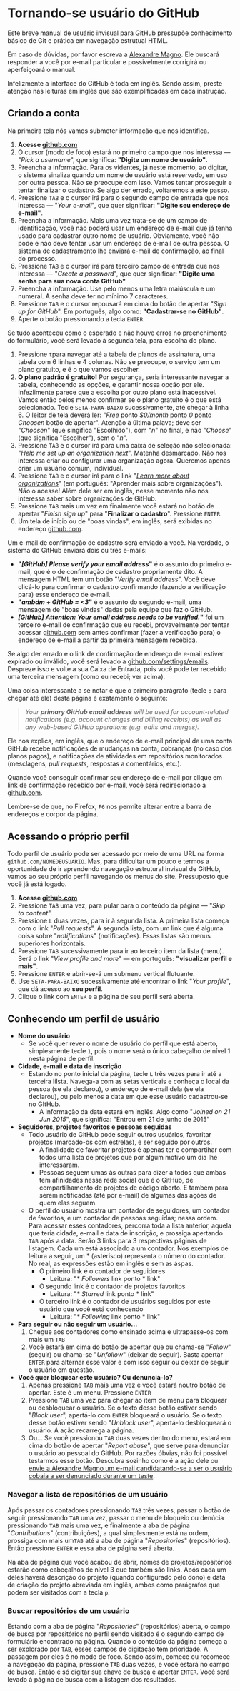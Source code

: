 # Tornando-se usuário do GitHub

Este breve manual de usuário invisual para GitHub pressupõe conhecimento básico de Git e prática em navegação estrutual HTML.

Em caso de dúvidas, por favor escreva a [Alexandre Magno](mailto:alexandre.mbm@gmail.com). Ele buscará responder a você por e-mail particular e possivelmente corrigirá ou aperfeiçoará o manual.

Infelizmente a interface do GitHub é toda em inglês. Sendo assim, preste atenção nas leituras em inglês que são exemplificadas em cada instrução.

## Criando a conta

Na primeira tela nós vamos submeter informação que nos identifica.

1. **Acesse [github.com]**
1. O cursor (modo de foco) estará no primeiro campo que nos interessa — "_Pick a username_", que significa: **"Digite um nome de usuário"**.
1. Preencha a informação. Para os videntes, já neste momento, ao digitar, o sistema sinaliza quando um nome de usuário está reservado, em uso por outra pessoa. Não se preocupe com isso. Vamos tentar prosseguir e tentar finalizar o cadastro. Se algo der errado, voltaremos a este passo.
1. Pressione `TAB` e o cursor irá para o segundo campo de entrada que nos interessa — "_Your e-mail_", que quer significar: **"Digite seu endereço de e-mail"**.
1. Preencha a informação. Mais uma vez trata-se de um campo de identificação, você não poderá usar um endereço de e-mail que já tenha usado para cadastrar outro nome de usuário. Obviamente, você não pode e não deve tentar usar um endereço de e-mail de outra pessoa. O sistema de cadastramento lhe enviará e-mail de confirmação, ao final do processo.
1. Pressione `TAB`  e o cursor irá para terceiro campo de entrada que nos interessa — "_Create a password_", que quer significar: **"Digite uma senha para sua nova conta GitHub"**
1. Preencha a informação. Use pelo menos uma letra maiúscula e um numeral. A senha deve ter no mínimo 7 caracteres.
1. Pressione `TAB` e o cursor repousará em cima do botão de apertar "_Sign up for GitHub_". Em português, algo como: **"Cadastrar-se no GitHub"**.
1. Aperte o botão pressionando a tecla `ENTER`.

Se tudo aconteceu como o esperado e não houve erros no preenchimento do formulário, você será levado à segunda tela, para escolha do plano.

1. Pressione `t`para navegar até a tabela de planos de assinatura, uma tabela com 6 linhas e 4 colunas. Não se preocupe, o serviço tem um plano gratuito, e é o que vamos escolher.
1. **O plano padrão é gratuito!** Por segurança, seria interessante navegar a tabela, conhecendo as opções, e garantir nossa opção por ele. Infezlimente parece que a escolha por outro plano está inacessível. Vamos então pelos menos confirmar se o plano gratuito é o que está selecionado. Tecle `SETA-PARA-BAIXO` sucessivamente, até chegar à linha 6. O leitor de tela deverá ler: "_Free_ ponto _$0/month_ ponto _0_ ponto _Choosen_ botão de apertar". Atenção à última palava; deve ser "_Choosen_" (que singifica "Escolhido"), com "_n_" no final, e não "_Choose_" (que significa "Escolher"), sem o "_n_".
1. Pressione `TAB` e o cursor irá para uma caixa de seleção não selecionada: "_Help me set up an organization next_". Matenha desmarcado. Não nos interessa criar ou configurar uma organização agora. Queremos apenas criar um usuário comum, individual.
1. Pressione `TAB` e o cursor irá para o link "_[Learn more about organizations](https://help.github.com/categories/2/articles)_" (em português: "Aprender mais sobre organizações"). Não o acesse! Além dele ser em inglês, nesse momento não nos interessa saber sobre organizações de GitHub.
1. Pressione `TAB` mais um vez em finalmente você estará no botão de apertar "_Finish sign up_" para "**Finalizar o cadastro**". Pressione `ENTER`.
1. Um tela de início ou de "boas vindas", em inglês, será exibidas no endereço [github.com].

Um e-mail de confirmação de cadastro será enviado a você. Na verdade, o sistema do GitHub enviará dois ou três e-mails:

- **"_[GitHub] Please verify your email address_"** é o assunto do primeiro e-mail, que é o de confirmação de cadastro propriamente dito. A mensagem HTML tem um botão "_Verify email address_". Você deve clicá-lo para confirmar o cadastro confirmando (fazendo a verificação para) esse endereço de e-mail.
- **"_ambdm + GitHub = <3_"** é o assunto do segundo e-mail, uma mensagem de "boas vindas" dadas pela equipe que faz o GitHub.
- **_[GitHub] Attention: Your email address needs to be verified._"** foi um terceiro e-mail de confirmação que eu recebi, provavelmente por tentar acessar  [github.com] sem antes confirmar (fazer a verificação para) o endereço de e-mail a partir da primeira mensagem recebida.

Se algo der errado e o link de confirmação de endereço de e-mail estiver expirado ou inválido, você será levado a [github.com/settings/emails](https://github.com/settings/emails). Despreze isso e volte a sua Caixa de Entrada, pois você pode ter recebido uma terceira mensagem (como eu recebi; ver acima).

Uma coisa interessante a se notar é que o primeiro parágrafo (tecle `p` para chegar até ele) desta página é exatamente o seguinte:

> _Your **primary GitHub email address** will be used for account-related notifications (e.g. account changes and billing receipts) as well as any web-based GitHub operations (e.g. edits and merges)._

Ele nos explica, em inglês, que o endereço de e-mail principal de uma conta GitHub recebe notificações de mudanças na conta, cobranças (no caso dos planos pagos), e notificações de atividades em repositórios monitorados (mesclagens, _pull requests_, respostas a comentários, etc.).

Quando você conseguir confirmar seu endereço de e-mail por clique em link de confirmação recebido por e-mail, você será redirecionado a [github.com].

Lembre-se de que, no Firefox, `F6` nos permite alterar entre a barra de endereços e corpor da página.

<!-- TODO: seção "## Login" -->

## Acessando o próprio perfil

Todo perfil de usuário pode ser acessado por meio de uma URL na forma `github.com/NOMEDEUSUARIO`. Mas, para dificultar um pouco e termos a oportunidade de ir aprendendo navegação estrutural invisual de GitHub, vamos ao seu próprio perfil navegando os menus do site. Pressuposto que você já está logado.

1. **Acesse [github.com]**
1. Pressione `TAB` uma vez, para pular para o conteúdo da página — "_Skip to content_".
1. Pressione `L` duas vezes, para ir à segunda lista. A primeira lista começa com o link "_Pull requests_". A segunda lista, com um link que é alguma coisa sobre "_notifications_" (notificações). Essas listas são menus superiores horizontais.
1. Pressione `TAB` sucessivamente para ir ao terceiro item da lista (menu). Será o link "_View profile and more_" — em português: **"visualizar perfil e mais"**.
1. Pressione `ENTER` e abrir-se-á um submenu vertical flutuante.
1. Use `SETA-PARA-BAIXO` sucessivamente até encontrar o link "_Your profile_", que dá acesso ao **seu perfil**.
1. Clique o link com `ENTER` e a página de seu perfil será aberta.

## Conhecendo um perfil de usuário

- **Nome do usuário**
	- Se você quer rever o nome de usuário do perfil que está aberto, simplesmente tecle `1`, pois o nome será o único cabeçalho de nível 1 nesta página de perfil.
- **Cidade, e-mail e data de inscrição**
	- Estando no ponto inicial da página, tecle `L` três vezes para ir até a terceira lilsta. Navega-a com as setas verticais e conheça o local da pessoa (se ela declarou), o endereço de e-mail dela (se ela declarou), ou pelo menos a data em que esse usuário cadastrou-se no GItHub.
		- A informação da data estará em inglês. Algo como "_Joined on 21 Jun 2015_", que significa: "Entrou em 21 de junho de 2015"
- **Seguidores, projetos favoritos e pessoas seguidas**
	- Todo usuário de GitHub pode seguir outros usuários, favoritar projetos (marcado-os com estrelas), e ser seguido por outros.
		- A finalidade de favoritar projetos é apenas ter e compartihar com todos uma lista de projetos que por algum motivo um dia lhe interessaram.
		- Pessoas seguem umas às outras para dizer a todos que ambas tem afinidades nessa rede social que é o GitHub, de compartilhamento de projetos de código aberto. E também para serem notificadas (até por e-mail) de algumas das ações de quem elas seguem.
    - O perfil do usuário mostra um contador de seguidores, um contador de favoritos, e um contador de pessoas seguidas; nessa ordem. Para acessar esses contadores, percorra toda a lista anterior, aquela que teria cidade, e-mail e data de inscrição, e prossiga apertando `TAB` após a data. Serão 3 links para 3 respectivas páginas de listagem. Cada um está associado a um contador. Nos exemplos de leitura a seguir, um \* (asterisco) representa o número do contador. No real, as expressões estão em inglês e sem as áspas.
        - O primeiro link é o contador de seguidores
            - Leitura: "\* _Followers_ link ponto \* link"
        - O segundo link é o contador de projetos favoritos
            - Leitura: "\* _Starred_ link ponto \* link"
        - O terceiro link é o contador de usuários seguidos por este usuário que você está conhecendo
            - Leitura: "\* _Following_ link ponto \* link"
- **Para seguir ou não seguir um usuário...**
    1. Chegue aos contadores como ensinado acima e ultrapasse-os com mais um `TAB`
    2. Você estará em cima do botão de apertar que ou chama-se "_Follow_" (seguir) ou chama-se "_Unfollow_" (deixar de seguir). Basta apertar `ENTER` para alternar esse valor e com isso seguir ou deixar de seguir o usuário em questão.
- **Você quer bloquear este usuário? Ou denunciá-lo?**
	1. Apenas pressione `TAB` mais uma vez e você estará noutro botão de apertar. Este é um menu. Pressione `ENTER`
	2. Pressione `TAB` uma vez para chegar ao item de menu para bloquear ou desbloquear o usuário. Se o texto desse botão estiver sendo "_Block user_", apertá-lo com `ENTER` bloqueará o usuário. Se o texto desse botão estiver sendo "_Unblock user_", apertá-lo desbloqueará o usuário. A ação recarrega a página.
	3. Ou...
	Se você pressionou `TAB` duas vezes dentro do menu, estará em cima do botão de apertar "_Report abuse_", que serve para denunciar o usuário ao pessoal do GitHub. Por razões óbvias, não foi possível testarmos esse botão. Descubra sozinho como é a ação dele ou [envie a Alexandre Magno um e-mail candidatando-se a ser o usuário cobaia a ser denunciado durante um teste](mailto:alexandre.mbm@gmail.com).

<!-- TODO: melhor estratégia para contadores, a partir de cabeçalho nível 1 -->

<!-- TODO: estrutura a seção com subníveis -->

### Navegar a lista de repositórios de um usuário

Após passar os contadores<!-- TODO: linkar quando passar a existir (acima) --> pressionando `TAB` três vezes, passar o botão de seguir<!-- TODO: linkar quando passar a existir (acima) --> pressionando `TAB` uma vez, passar o menu de bloqueio ou denúcia<!-- TODO: linkar quando passar a existir (acima) --> pressionando `TAB` mais uma vez, e finalmente a aba de página "_Contributions_" (contribuições), a qual simplesmente está na ordem, prossiga com mais um`TAB` até a aba de página "_Repositories_" (repositórios). Então pressione `ENTER` e essa aba de página será aberta.

Na aba de página que você acabou de abrir, nomes de projetos/repositórios estarão como cabeçalhos de nível 3 que também são links. Após cada um deles haverá descrição do projeto (quando configurado pelo dono) e data de criação do projeto abreviada em inglês, ambos como parágrafos que podem ser visitados com a tecla `p`.

### Buscar repositórios de um usuário

Estando com a aba de página "_Repositories_" (repositórios) aberta, o campo de busca por repositórios no perfil sendo visitado é o segundo campo de formulário encontrado na página. Quando o conteúdo da página começa a ser explorado por `TAB`, esses campos de digitação tem prioridade. A passagem por eles é no modo de foco. Sendo assim, comece ou recomece a navegação da página, pressione `TAB` duas vezes, e você estará no campo de busca. Então é só digitar sua chave de busca e apertar `ENTER`. Você será levado à página de busca<!-- TODO: explicar a página de busca em nova seção --> com a listagem dos resultados.

<!-- TODO: assinatura de feed de atividades do usuário -->

<!-- pull requests e issues do meu usuário -->

[github.com]: http://github.com
